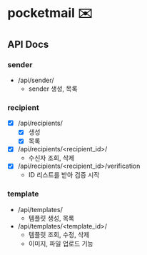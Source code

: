 # pocketmail ✉️

## API Docs

### sender

- /api/sender/
  - sender 생성, 목록

### recipient

- [x] /api/recipients/
  - [x] 생성
  - [x] 목록
- [x] /api/recipients/<recipient_id>/
  - 수신자 조회, 삭제
- [x] /api/recipients/<recipient_id>/verification
  - ID 리스트를 받아 검증 시작

### template

- /api/templates/
  - 템플릿 생성, 목록
- /api/templates/<template_id>/
  - 템플릿 조회, 수정, 삭제
  - 이미지, 파일 업로드 기능

